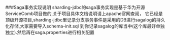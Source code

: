 ###Saga事务实现说明
sharding-jdbc的saga事务实现是基于华为开源ServiceComb项目做的,关于项目具体文档说明请上apache官网查阅，
它已经是顶级开源项目,sharding-jdbc里记录分支事务事件是采用的DB进行sagalog的持久化存储,大家需要导入schema-init.sql
到你记录sagalog的库当中(这个库最好单独独立).然后再在saga.properties进行相关配置